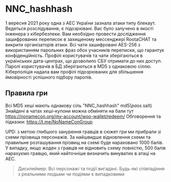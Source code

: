 # NNC_hashhash

1 вересня 2021 року одна з АЕС України зазнала атаки типу блекаут. Ведеться розслідування, є підозрювані. Вас було залучено в якості інженера з кібербезпеки.
Вам необхідно провести дослідження зашифрованих переписок в захищеному мессенджері RootaCHAT та викрити організаторів атаки. Всі чати зашифровані AES-256 з використанням парольних фраз обох учасників переписки, що гарантує конфіденційність.
Профілі користувачів та чати зберігаються в українських дата-центрах, що дозволило СБУ отримати до них доступ. Паролі користувачів в БД зберігаються в MD5 з однаковою сіллю. Кіберполіція надала вам профілі підозрюваних для збільшення ймовірності успішного підбору паролів.

## Правила гри
Всі MD5 хеші мають однакову сіль "NNC_hashhash" md5($pass.$salt)
Знайдені в чатах хеші-купони можна обміняти на бали тут https://nonamecon.org/my-account/woo-wallet/redeem/
Обговорення та підказки: https://t.me/NoNameConGroup

UPD: з метою глибшого занурення гравців в сюжет гри ми прибрали зі схеми прізвища персонажів. За найшвидше відновлення схеми та правильне розташування прізвищ на схемі буде нараховано 1000 балів. У випадку, якщо жоден з гравців не відновить схему повністю, 500 балів нарахуємо гравцю, який найточніше визначить винуватих в атаці на АЕС.

> Дисклеймер: Всі персонажі та події вигадані. Будь-які співпадіння з реальними людьми чи подіями є випадковими
